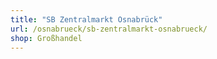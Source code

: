 ```yaml
---
title: "SB Zentralmarkt Osnabrück"
url: /osnabrueck/sb-zentralmarkt-osnabrueck/
shop: Großhandel
---
```

